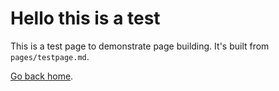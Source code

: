 # Hello this is a test

This is a test page to demonstrate page building. It's built from `pages/testpage.md`.

[Go back home](./).
